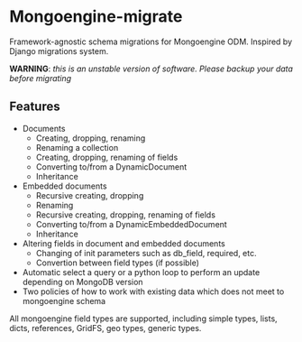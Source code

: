 # Mongoengine-migrate

Framework-agnostic schema migrations for Mongoengine ODM. Inspired by Django migrations system.

**WARNING**: *this is an unstable version of software. Please backup your data before migrating*

## Features

* Documents
    * Creating, dropping, renaming
    * Renaming a collection
    * Creating, dropping, renaming of fields
    * Converting to/from a DynamicDocument
    * Inheritance
* Embedded documents
    * Recursive creating, dropping
    * Renaming
    * Recursive creating, dropping, renaming of fields
    * Converting to/from a DynamicEmbeddedDocument
    * Inheritance
* Altering fields in document and embedded documents
    * Changing of init parameters such as db_field, required, etc.
    * Convertion between field types (if possible)
* Automatic select a query or a python loop to perform an update depending on MongoDB version
* Two policies of how to work with existing data which does not meet to mongoengine schema

All mongoengine field types are supported, including simple types, lists, dicts, references, GridFS, geo types, generic types.
